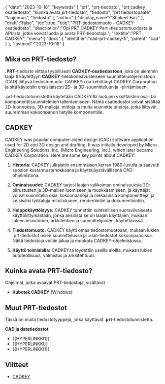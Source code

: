 {
   "date":"2023-10-18",
   "keywords":[
"prt",
"prt-tiedosto",
"prt cadkey osatiedosto",
"kuinka avata prt-tiedosto",
"tiedosto",
"prt tiedostopääte",
"laajennus",
"tiedosto"
],
   "author":{
      "display_name":"Shakeel Faiz"
},
   "draft":"false",
   "toc":true,
   "title":"PRT-tiedostomuoto - CADKEY-osatiedosto",
   "description":"Opi PRT CADKEY Part -tiedostomuodosta ja API:ista, jotka voivat luoda ja avata PRT-tiedostoja.",
   "linktitle":"PRT CADKEY",
   "menu":{
      "docs":{
         "identifier":"cad-prt-cadkey-fi",
         "parent":"cad"
}
},
   "lastmod":"2023-10-18"
}

## Mikä on PRT-tiedosto?

**.PRT**-tiedosto viittaa tyypillisesti **CADKEY-osatiedostoon**, joka on aiemmin laajalti käytettyyn **CADKEY**-tietokoneavusteiseen suunnitteluohjelmistoon (CAD) liittyvä tiedostomuoto. CADKEYn on kehittänyt CADKEY Corporation ja sitä käytettiin ensisijaisesti 2D- ja 3D-suunnitteluun ja -piirtämiseen.

.prt-tiedostotunnistetta käytetään CADKEY:llä luotujen yksittäisten osa- tai komponenttisuunnitelmien tallentamiseen. Nämä osatiedostot voivat sisältää 2D-luonnoksia, 3D-malleja, mittoja ja muita suunnittelutietoja, jotka liittyvät suuremman kokoonpanon tietylle komponentille.

## CADKEY

CADKEY was popular computer-aided design (CAD) software application used for 2D and 3D design and drafting. It was initially developed by Micro Engineering Solutions, Inc. (Micro Engineering, Inc.), which later became CADKEY Corporation. Here are some key points about CADKEY:

1.  **Historia:** CADKEY julkaistiin ensimmäisen kerran 1980-luvulla ja saavutti suosion kustannustehokkaana ja käyttäjäystävällisenä CAD-ohjelmistona.
    
2.  **Ominaisuudet:** CADKEY tarjosi laajan valikoiman ominaisuuksia 2D-piirustusten ja 3D-mallien luomiseen ja muokkaamiseen, ja käyttäjät voivat suunnitella osia, kokoonpanoja ja mekaanisia komponentteja, ja se sisälsi työkaluja mitoitukseen, renderöintiin ja dokumentointiin.
    
3.  **Helppokäyttöisyys:** CADKEY tunnettiin suhteellisen suoraviivaisesta käyttöliittymästään, jonka ansiosta se on laajan käyttäjien, mukaan lukien insinöörien, arkkitehtien ja suunnittelijoiden, käytettävissä.
    
4.  **Tiedostomuoto:** CADKEY käytti omaa tiedostomuotoaan, mukaan lukien .prt-tiedostot osien suunnittelussa ja .asm-tiedostot kokoonpanoissa. Näitä tiedostoja voitiin jakaa ja muokata CADKEY-ohjelmistossa.
    
5.  **Käyttö toimialalla:** CADKEY:tä löydettiin useilla aloilla, mukaan lukien autoteollisuus, valmistus ja arkkitehtuuri.
    
## Kuinka avata PRT-tiedosto?

Ohjelmat, jotka avaavat PRT-tiedostoja, sisältävät

- **Kubotek CADKEY** (Windows)

## Muut PRT-tiedostot

Tässä on muita tiedostotyyppejä, jotka käyttävät **.prt**-tiedostotunnistetta.

**CAD ja datatiedostot**
- {{HYPERLINKKI1}}
- {{HYPERLINKKI}}
- {{HYPERLINKKI1}}

## Viitteet
* [CADKEY](https://en.wikipedia.org/wiki/CADKEY)


